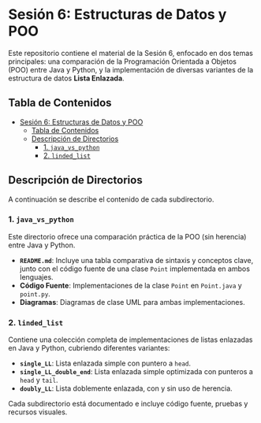 # Sesión 6: Estructuras de Datos y POO

Este repositorio contiene el material de la Sesión 6, enfocado en dos temas principales: una comparación de la Programación Orientada a Objetos (POO) entre Java y Python, y la implementación de diversas variantes de la estructura de datos **Lista Enlazada**.

## Tabla de Contenidos

- [Sesión 6: Estructuras de Datos y POO](#sesión-6-estructuras-de-datos-y-poo)
  - [Tabla de Contenidos](#tabla-de-contenidos)
  - [Descripción de Directorios](#descripción-de-directorios)
    - [1. `java_vs_python`](#1-java_vs_python)
    - [2. `linded_list`](#2-linded_list)

## Descripción de Directorios

A continuación se describe el contenido de cada subdirectorio.

### 1. `java_vs_python`

Este directorio ofrece una comparación práctica de la POO (sin herencia) entre Java y Python.
- **`README.md`**: Incluye una tabla comparativa de sintaxis y conceptos clave, junto con el código fuente de una clase `Point` implementada en ambos lenguajes.
- **Código Fuente**: Implementaciones de la clase `Point` en `Point.java` y `point.py`.
- **Diagramas**: Diagramas de clase UML para ambas implementaciones.

### 2. `linded_list`

Contiene una colección completa de implementaciones de listas enlazadas en Java y Python, cubriendo diferentes variantes:
- **`single_LL`**: Lista enlazada simple con puntero a `head`.
- **`single_LL_double_end`**: Lista enlazada simple optimizada con punteros a `head` y `tail`.
- **`doubly_LL`**: Lista doblemente enlazada, con y sin uso de herencia.

Cada subdirectorio está documentado e incluye código fuente, pruebas y recursos visuales.

